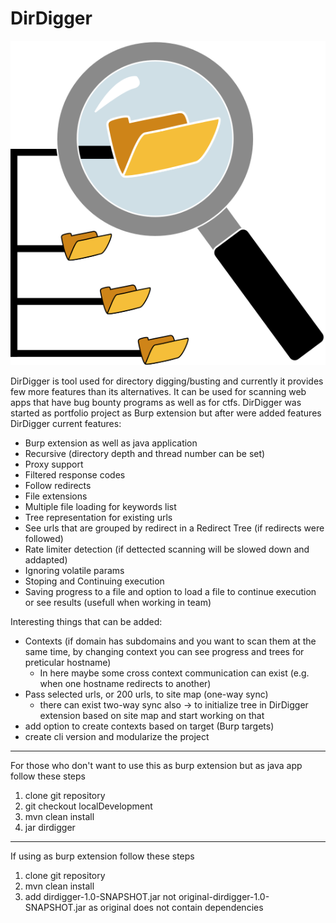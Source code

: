 # DirDigger

![DirDigger](https://raw.githubusercontent.com/realbugdigger/DirDigger/main/DD_MagGlass.svg)

DirDigger is tool used for directory digging/busting and currently it provides few more features than its alternatives.
It can be used for scanning web apps that have bug bounty programs as well as for ctfs.
DirDigger was started as portfolio project as Burp extension but after were added features 
DirDigger current features:
- Burp extension as well as java application
- Recursive (directory depth and thread number can be set)
- Proxy support
- Filtered response codes
- Follow redirects
- File extensions
- Multiple file loading for keywords list
- Tree representation for existing urls
- See urls that are grouped by redirect in a Redirect Tree (if redirects were followed)
- Rate limiter detection (if dettected scanning will be slowed down and addapted)
- Ignoring volatile params
- Stoping and Continuing execution
- Saving progress to a file and option to load a file to continue execution or see results (usefull when working in team)

Interesting things that can be added:
- Contexts (if domain has subdomains and you want to scan them at the same time, by changing context you can see progress and trees for preticular hostname)
    - In here maybe some cross context communication can exist (e.g. when one hostname redirects to another)
- Pass selected urls, or 200 urls, to site map (one-way sync)
    - there can exist two-way sync also -> to initialize tree in DirDigger extension based on site map and start working on that
- add option to create contexts based on target (Burp targets)
- create cli version and modularize the project

***

For those who don't want to use this as burp extension but as java app follow these steps
1. clone git repository
2. git checkout localDevelopment
3. mvn clean install
4. jar dirdigger

***

If using as burp extension follow these steps
1. clone git repository
2. mvn clean install
3. add dirdigger-1.0-SNAPSHOT.jar not original-dirdigger-1.0-SNAPSHOT.jar as original does not contain dependencies
